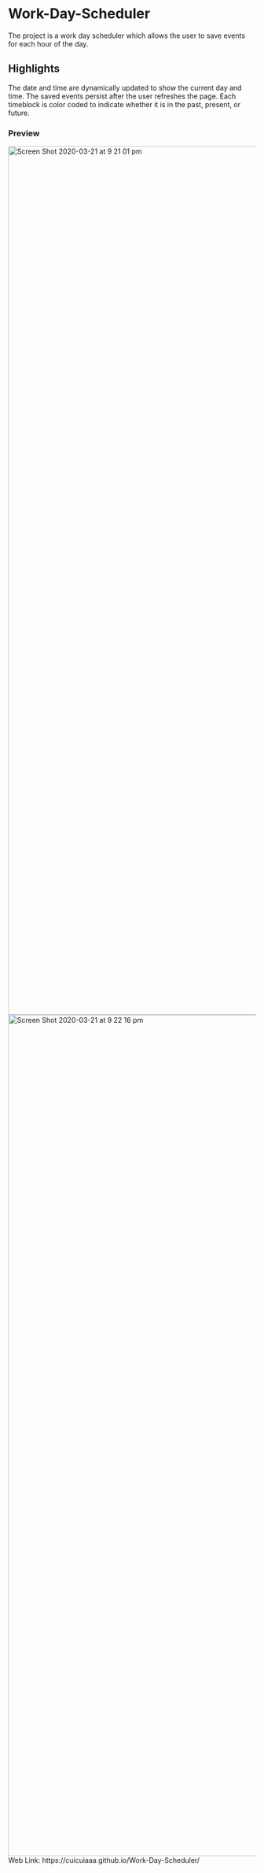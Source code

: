 # Work-Day-Scheduler

The project is a work day scheduler which allows the user to save events for each hour of the day.

## Highlights

The date and time are dynamically updated to show the current day and time.
The saved events persist after the user refreshes the page.
Each timeblock is color coded to indicate whether it is in the past, present, or future.

### Preview
<img width="1764" alt="Screen Shot 2020-03-21 at 9 21 01 pm" src="https://user-images.githubusercontent.com/59434943/77224478-2c53cd00-6bba-11ea-9a42-deddcddc30ae.png">
<img width="1708" alt="Screen Shot 2020-03-21 at 9 22 16 pm" src="https://user-images.githubusercontent.com/59434943/77224480-2fe75400-6bba-11ea-8458-3bb2ee9e1c4b.png">
Web Link: https://cuicuiaaa.github.io/Work-Day-Scheduler/
